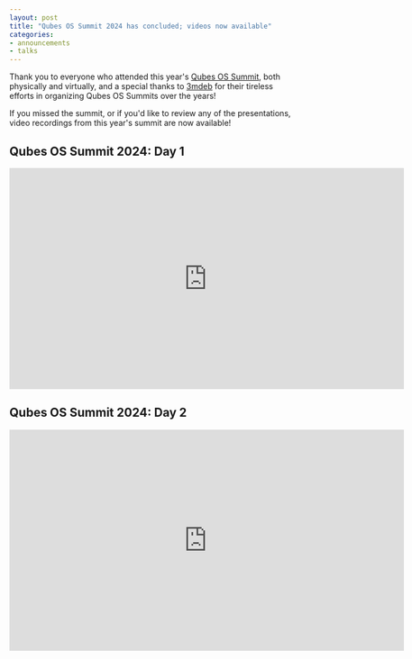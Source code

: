 ```yaml
---
layout: post
title: "Qubes OS Summit 2024 has concluded; videos now available"
categories:
- announcements
- talks
---
```


Thank you to everyone who attended this year's [Qubes OS Summit](https://vpub.dasharo.com/e/16/qubes-os-summit-2024/), both physically and virtually, and a special thanks to [3mdeb](https://3mdeb.com/) for their tireless efforts in organizing Qubes OS Summits over the years!

If you missed the summit, or if you'd like to review any of the presentations, video recordings from this year's summit are now available!

## Qubes OS Summit 2024: Day 1

<iframe width="700" height="393" src="https://www.youtube-nocookie.com/embed/videoseries?si=9ms8xDiEbzTwChT9&amp;list=PLuISieMwVBpJmIaHgyv7yKDwrHpqym9Qh" title="YouTube video player" frameborder="0" allow="accelerometer; autoplay; clipboard-write; encrypted-media; gyroscope; picture-in-picture; web-share" referrerpolicy="strict-origin-when-cross-origin" allowfullscreen></iframe>

## Qubes OS Summit 2024: Day 2

<iframe width="700" height="393" src="https://www.youtube-nocookie.com/embed/videoseries?si=gIaqS1mMnBF8EXvI&amp;list=PLuISieMwVBpL5S7kPUHKenoFj_YJ8Y0_d" title="YouTube video player" frameborder="0" allow="accelerometer; autoplay; clipboard-write; encrypted-media; gyroscope; picture-in-picture; web-share" referrerpolicy="strict-origin-when-cross-origin" allowfullscreen></iframe>
